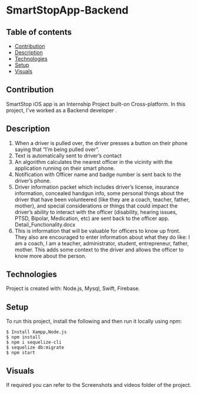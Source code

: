 # SmartStopApp-Backend


## Table of contents
* [Contribution](#contribution)
* [Description](#description)
* [Technologies](#technologies)
* [Setup](#setup)
* [Visuals](#Visuals)

## Contribution

SmartStop iOS app is an Internship Project built-on Cross-platform.
In this project, I've worked as a Backend developer .

## Description
1. When a driver is pulled over, the driver presses a button on their phone saying that “I’m
being pulled over”.
2. Text is automatically sent to driver’s contact
3. An algorithm calculates the nearest officer in the vicinity with the application running on
their smart phone.
4. Notification with Officer name and badge number is sent back to the driver’s phone.
5. Driver information packet which includes driver’s license, insurance information,
concealed handgun info, some personal things about the driver that have been
volunteered (like they are a coach, teacher, father, mother), and special considerations or
things that could impact the driver’s ability to interact with the officer (disability, hearing
issues, PTSD, Bipolar, Medication, etc) are sent back to the officer app.
Detail_Functionality.docx
6. This is information that will be valuable for officers to know up front. They also are
encouraged to enter information about what they do like: I am a coach, I am a teacher,
administrator, student, entrepreneur, father, mother. This adds some context to the driver
and allows the officer to know more about the person.

	
## Technologies
Project is created with:
Node.js, Mysql, Swift, Firebase.
	
## Setup
To run this project, install the following and then run it locally using npm:

```
$ Install Xampp,Node.js
$ npm install
$ npm i sequelize-cli
$ sequelize db:migrate
$ npm start
```

## Visuals
If required you can refer to the Screenshots and videos folder of the project.
